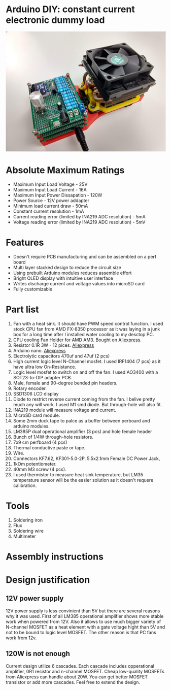 # Arduino DIY: constant current electronic dummy load 

![Screenshot](doc/device.jpg)


# Absolute Maximum Ratings

* Maximum Input Load Voltage - 25V
* Maximum Input Load Current - 16A
* Maximum Input Power Dissapation - 120W
* Power Source - 12V power addapter
* Minimum load current draw - 50mA
* Constant current resolution - 1mA
* Current reading error (limited by INA219 ADC resolution) - 5mA
* Voltage reading error (limited by INA219 ADC resolution) - 5mV

# Features

* Doesn't require PCB manufacturing and can be assembled on a perf board
* Multi layer stacked design to reduce the circuit size
* Using prebuilt Arduino modules reduces assemble effort
* Bright OLED display with intuitive user interface
* Writes discharge current and voltage values into microSD card
* Fully customizable

# Part list
1. Fan with a heat sink. It should have PWM speed control function. I used stock CPU fan from AMD FX-8350 processor as it was laying in a junk box for a long time after I installed water cooling to my desctop PC.
2. CPU cooling Fan Holder for AMD AM3. Bought on [Aliexpress](https://www.aliexpress.com/wholesale?catId=0&initiative_id=SB_20191123235526&origin=y&SearchText=+CPU+cooling+Fan+Holder+for+AMD+AM3).
3. Resistor 0.1R 3W - 12 pices. [Aliexpress](https://www.aliexpress.com/wholesale?catId=0&initiative_id=SB_20191124000008&SearchText=Resistor+0.1+3W)
4. Arduino nano. [Aliexpress](https://www.aliexpress.com/wholesale?catId=0&initiative_id=SB_20191124000043&SearchText=Arduino+nano)
5. Electrolytic capacitors 470uf and 47uf (2 pcs)
6. High current logic level N-Channel mosfet. I used IRF1404 (7 pcs) as it have ultra low On-Resistance.
7. Logic level mosfet to switch on and off the fan. I used AO3400 with a SOT23-to-DIP adapter PCB.
8. Male, female and 90-degree bended pin headers.
9. Rotary encoder.
10. SSD1306 LCD display
11. Diode to restrict reverse current coming from the fan. I belive pretty much any will work. I used M1 smd diode. But through-hole will also fit.
12. INA219 module will measure voltage and current.
13. MicroSD card module.
14. Some 2mm duck tape to palce as a buffer between perboard and arduino modules.
15. LM385P dual operational amplifier (3 pcs) and hole female header
16. Bunch of 1/4W through-hole resistors.
17. 7x9 cm perfboard (4 pcs)
18. Thermal conductive paste or tape.
19. Wire.
20. Connectors KF7.62, KF301-5.0-2P, 5.5x2.1mm Female DC Power Jack, 
21. 1kOm potentiometer.
22. 40mm M3 screw (4 pcs).
23. I used thermistor to measure heat sink temperature, but LM35 temperature sensor will be the easier solution as it doesn't requere calibration.

# Tools
1. Soldering iron
2. Flux
3. Soldering wire
4. Multimeter

# Assembly instructions

# Design justification

## 12V power supply
12V power supply is less convinient than 5V but there are several reasons why it was used. First of all LM385 operational amplifier shows more stable work when powered from 12V. Also it allows to use much bigger variety of N-channel MOSFET as a heat element with a gate voltage hight than 5V and not to be bound to logic level MOSFET. The other reason is that PC fans work from 12v.

## 120W is not enough
Current design utilize 6 cascades. Each cascade includes opperational amplifier, 0R1 resistor and n-channel MOSFET. Cheap low-quality MOSFETs from Aliexpress can handle about 20W. You can get better MOSFET transistor or add more cascades. Feel free to extend the design.


